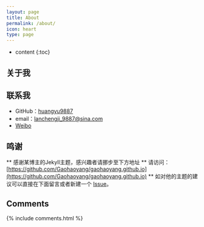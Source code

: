 ```yaml
---
layout: page
title: About
permalink: /about/
icon: heart
type: page
---
```


* content
{:toc}

## 关于我





## 联系我

* GitHub：[huangyu9887](https://github.com/huangyu9887)
* email：lanchengji_9887@sina.com
* [Weibo](https://weibo.com/u/1426584724?refer_flag=1001030101_)


## 鸣谢

** 感谢某博主的Jekyll主题，感兴趣者请挪步至下方地址
** 请访问：[https://github.com/Gaohaoyang/gaohaoyang.github.io](https://github.com/Gaohaoyang/gaohaoyang.github.io)
** 如对他的主题的建议可以直接在下面留言或者新建一个 [Issue](https://github.com/Gaohaoyang/gaohaoyang.github.io/issues)。



## Comments

{% include comments.html %}
